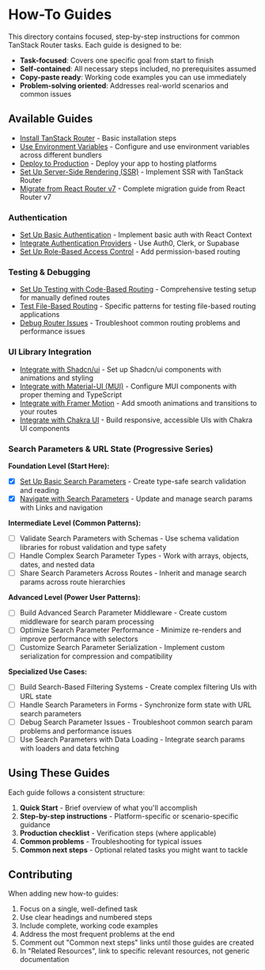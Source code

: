 # How-To Guides

This directory contains focused, step-by-step instructions for common TanStack Router tasks. Each guide is designed to be:

- **Task-focused**: Covers one specific goal from start to finish
- **Self-contained**: All necessary steps included, no prerequisites assumed
- **Copy-paste ready**: Working code examples you can use immediately
- **Problem-solving oriented**: Addresses real-world scenarios and common issues

## Available Guides

- [Install TanStack Router](./install.md) - Basic installation steps
- [Use Environment Variables](./use-environment-variables.md) - Configure and use environment variables across different bundlers
- [Deploy to Production](./deploy-to-production.md) - Deploy your app to hosting platforms
- [Set Up Server-Side Rendering (SSR)](./setup-ssr.md) - Implement SSR with TanStack Router
- [Migrate from React Router v7](./migrate-from-react-router.md) - Complete migration guide from React Router v7

### Authentication

- [Set Up Basic Authentication](./setup-authentication.md) - Implement basic auth with React Context
- [Integrate Authentication Providers](./setup-auth-providers.md) - Use Auth0, Clerk, or Supabase
- [Set Up Role-Based Access Control](./setup-rbac.md) - Add permission-based routing

### Testing & Debugging

- [Set Up Testing with Code-Based Routing](./setup-testing.md) - Comprehensive testing setup for manually defined routes
- [Test File-Based Routing](./test-file-based-routing.md) - Specific patterns for testing file-based routing applications
- [Debug Router Issues](./debug-router-issues.md) - Troubleshoot common routing problems and performance issues

### UI Library Integration

- [Integrate with Shadcn/ui](./integrate-shadcn-ui.md) - Set up Shadcn/ui components with animations and styling
- [Integrate with Material-UI (MUI)](./integrate-material-ui.md) - Configure MUI components with proper theming and TypeScript
- [Integrate with Framer Motion](./integrate-framer-motion.md) - Add smooth animations and transitions to your routes
- [Integrate with Chakra UI](./integrate-chakra-ui.md) - Build responsive, accessible UIs with Chakra UI components

### Search Parameters & URL State (Progressive Series)

**Foundation Level (Start Here):**

- [x] [Set Up Basic Search Parameters](./setup-basic-search-params.md) - Create type-safe search validation and reading
- [x] [Navigate with Search Parameters](./navigate-with-search-params.md) - Update and manage search params with Links and navigation

**Intermediate Level (Common Patterns):**

- [ ] Validate Search Parameters with Schemas - Use schema validation libraries for robust validation and type safety
- [ ] Handle Complex Search Parameter Types - Work with arrays, objects, dates, and nested data
- [ ] Share Search Parameters Across Routes - Inherit and manage search params across route hierarchies

**Advanced Level (Power User Patterns):**

- [ ] Build Advanced Search Parameter Middleware - Create custom middleware for search param processing
- [ ] Optimize Search Parameter Performance - Minimize re-renders and improve performance with selectors
- [ ] Customize Search Parameter Serialization - Implement custom serialization for compression and compatibility

**Specialized Use Cases:**

- [ ] Build Search-Based Filtering Systems - Create complex filtering UIs with URL state
- [ ] Handle Search Parameters in Forms - Synchronize form state with URL search parameters
- [ ] Debug Search Parameter Issues - Troubleshoot common search param problems and performance issues
- [ ] Use Search Parameters with Data Loading - Integrate search params with loaders and data fetching

## Using These Guides

Each guide follows a consistent structure:

1. **Quick Start** - Brief overview of what you'll accomplish
2. **Step-by-step instructions** - Platform-specific or scenario-specific guidance
3. **Production checklist** - Verification steps (where applicable)
4. **Common problems** - Troubleshooting for typical issues
5. **Common next steps** - Optional related tasks you might want to tackle

## Contributing

When adding new how-to guides:

1. Focus on a single, well-defined task
2. Use clear headings and numbered steps
3. Include complete, working code examples
4. Address the most frequent problems at the end
5. Comment out "Common next steps" links until those guides are created
6. In "Related Resources", link to specific relevant resources, not generic documentation
